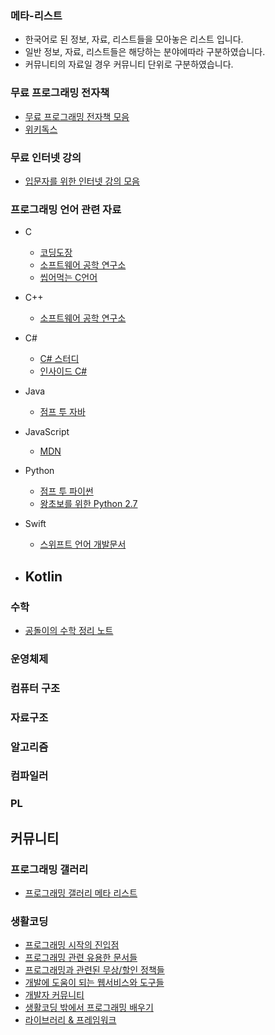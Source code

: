 ### 메타-리스트
- 한국어로 된 정보, 자료, 리스트들을 모아놓은 리스트 입니다.
- 일반 정보, 자료, 리스트들은 해당하는 분야에따라 구분하였습니다.
- 커뮤니티의 자료일 경우 커뮤니티 단위로 구분하였습니다.

### 무료 프로그래밍 전자책
- [무료 프로그래밍 전자책 모음](https://github.com/vhf/free-programming-books/blob/master/free-programming-books-ko.md)
- [위키독스](https://wikidocs.net/)

### 무료 인터넷 강의
- [입문자를 위한 인터넷 강의 모음](https://codingedu.github.io/lecture/index.html)

### 프로그래밍 언어 관련 자료
- C
    - [코딩도장](http://dojang.io/)
    - [소프트웨어 공학 연구소](http://soen.kr/)
    - [씹어먹는 C언어](http://itguru.tistory.com/notice/15)

- C++
    - [소프트웨어 공학 연구소](http://soen.kr/)
    
- C#
    - [C# 스터디](http://csharpstudy.com/)
    - [인사이드 C#](http://frostfire.tistory.com/51)

- Java
    - [점프 투 자바](https://wikidocs.net/book/31)

- JavaScript
    - [MDN](https://developer.mozilla.org/ko/docs/Web/JavaScript/Guide/%EC%86%8C%EA%B0%9C)

- Python
    - [점프 투 파이썬](https://wikidocs.net/book/1)
    - [왕초보를 위한 Python 2.7](https://wikidocs.net/book/2)

- Swift
    - [스위프트 언어 개발문서](http://swift.leantra.kr/)

- Kotlin
    - 

### 수학
- [공돌이의 수학 정리 노트](https://wikidocs.net/book/563)

### 운영체제

### 컴퓨터 구조

### 자료구조

### 알고리즘

### 컴파일러

### PL

## 커뮤니티

### 프로그래밍 갤러리
- [프로그래밍 갤러리 메타 리스트](http://gall.dcinside.com/board/view/?id=programming&no=668625)

### 생활코딩
- [프로그래밍 시작의 진입점](https://www.facebook.com/notes/%EC%83%9D%ED%99%9C%EC%BD%94%EB%94%A9/%ED%94%84%EB%A1%9C%EA%B7%B8%EB%9E%98%EB%B0%8D-%EC%8B%9C%EC%9E%91%EC%9D%98-%EC%A7%84%EC%9E%85%EC%A0%90%EB%93%A4/579122215461652)
- [프로그래밍 관련 유용한 문서들](https://www.facebook.com/notes/%EC%83%9D%ED%99%9C%EC%BD%94%EB%94%A9/%ED%94%84%EB%A1%9C%EA%B7%B8%EB%9E%98%EB%B0%8D-%EB%AC%B8%EC%84%9C/715833011790571)
- [프로그래밍과 관련된 무상/할인 정책들](https://www.facebook.com/notes/%EC%83%9D%ED%99%9C%EC%BD%94%EB%94%A9/%ED%94%84%EB%A1%9C%EA%B7%B8%EB%9E%98%EB%B0%8D%EA%B3%BC-%EA%B4%80%EB%A0%A8%EB%90%9C-%EB%AC%B4%EC%83%81%ED%95%A0%EC%9D%B8-%EC%A0%95%EC%B1%85%EB%93%A4/1054209314619604)
- [개발에 도움이 되는 웹서비스와 도구들](https://www.facebook.com/notes/%EC%83%9D%ED%99%9C%EC%BD%94%EB%94%A9/%EA%B0%9C%EB%B0%9C%EC%97%90-%EB%8F%84%EC%9B%80%EC%9D%B4-%EB%90%98%EB%8A%94-%EC%9B%B9%EC%84%9C%EB%B9%84%EC%8A%A4%EC%99%80-%EB%8F%84%EA%B5%AC%EB%93%A4/417702378270304)
- [개발자 커뮤니티](https://www.facebook.com/notes/%EC%83%9D%ED%99%9C%EC%BD%94%EB%94%A9/%EA%B0%9C%EB%B0%9C%EC%9E%90-%EC%BB%A4%EB%AE%A4%EB%8B%88%ED%8B%B0/571756142864926)
- [생활코딩 밖에서 프로그래밍 배우기](https://www.facebook.com/notes/%EC%83%9D%ED%99%9C%EC%BD%94%EB%94%A9/%EC%83%9D%ED%99%9C%EC%BD%94%EB%94%A9-%EB%B0%96%EC%97%90%EC%84%9C-%ED%94%84%EB%A1%9C%EA%B7%B8%EB%9E%98%EB%B0%8D-%EB%B0%B0%EC%9A%B0%EA%B8%B0/232768556763688)
- [라이브러리 & 프레임워크](https://www.facebook.com/notes/%EC%83%9D%ED%99%9C%EC%BD%94%EB%94%A9/%EC%83%9D%ED%99%9C%EC%BD%94%EB%94%A9-%ED%8E%98%EC%9D%B4%EC%8A%A4%EB%B6%81-%EA%B7%B8%EB%A3%B9-%EB%AC%B8%EC%84%9C%EB%93%A4%EC%9D%98-%EB%AA%A9%EC%B0%A8/670359863004553)
